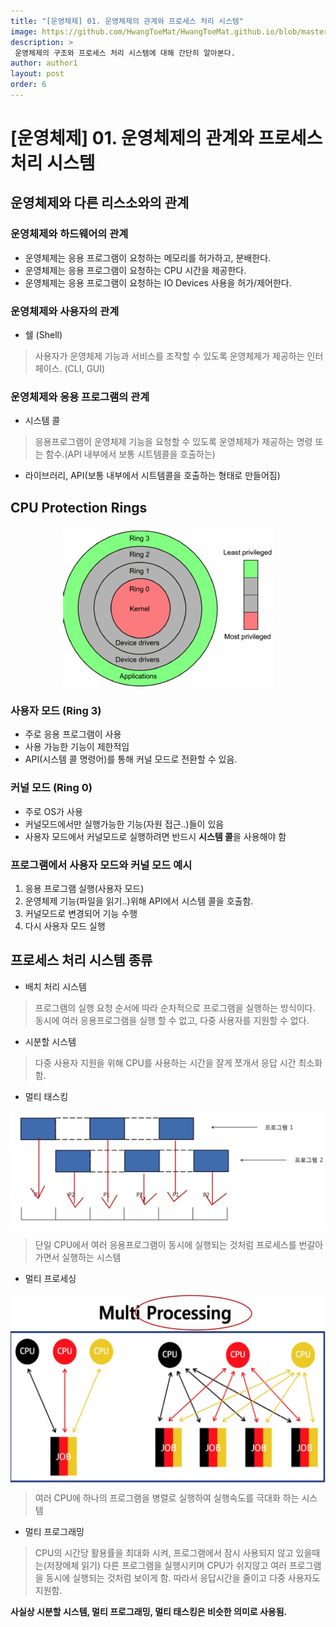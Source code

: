 ```yaml
---
title: "[운영체제] 01. 운영체제의 관계와 프로세스 처리 시스템"
image: https://github.com/HwangToeMat/HwangToeMat.github.io/blob/master/Computer-Science/image/OS/01/img0.png?raw=true
description: >
 운영체제의 구조와 프로세스 처리 시스템에 대해 간단히 알아본다.
author: author1
layout: post
order: 6
---
```

# [운영체제] 01. 운영체제의 관계와 프로세스 처리 시스템

## 운영체제와 다른 리스소와의 관계

### 운영체제와 하드웨어의 관계

* 운영체제는 응용 프로그램이 요청하는 메모리를 허가하고, 분배한다.
* 운영체제는 응용 프로그램이 요청하는 CPU 시간을 제공한다.
* 운영체제는 응용 프로그램이 요청하는 IO Devices 사용을 허가/제어한다.

### 운영체제와 사용자의 관계

* 쉘 (Shell)
 > 사용자가 운영체제 기능과 서비스를 조작할 수 있도록 운영체제가 제공하는 인터페이스. (CLI, GUI)

### 운영체제와 응용 프로그램의 관계

* 시스템 콜
 > 응용프로그램이 운영체제 기능을 요청할 수 있도록 운영체제가 제공하는 명령 또는 함수.(API 내부에서 보통 시트템콜을 호출하는)
* 라이브러리, API(보통 내부에서 시트템콜을 호출하는 형태로 만들어짐) 

## CPU Protection Rings

<img src="https://github.com/HwangToeMat/HwangToeMat.github.io/blob/master/Computer-Science/image/OS/01/img1.png?raw=true" style="max-width:100%;margin-left: auto; margin-right: auto; display: block;">

### 사용자 모드 (Ring 3)

* 주로 응용 프로그램이 사용
* 사용 가능한 기능이 제한적임
* API(시스템 콜 명령어)를 통해 커널 모드로 전환할 수 있음.

### 커널 모드 (Ring 0)

* 주로 OS가 사용
* 커널모드에서만 실행가능한 기능(자원 접근..)들이 있음
* 사용자 모드에서 커널모드로 실행하려면 반드시 **시스템 콜**을 사용해야 함

### 프로그램에서 사용자 모드와 커널 모드 예시

01. 응용 프로그램 실행(사용자 모드)
02. 운영체제 기능(파일을 읽기..)위해 API에서 시스템 콜을 호출함.
03. 커널모드로 변경되어 기능 수행
04. 다시 사용자 모드 실행

## 프로세스 처리 시스템 종류

* 배치 처리 시스템

> 프로그램의 실행 요청 순서에 따라 순차적으로 프로그램을 실행하는 방식이다.<br>
> 동시에 여러 응용프로그램을 실행 할 수 없고, 다중 사용자를 지원할 수 없다.

* 시분할 시스템

> 다중 사용자 지원을 위해 CPU를 사용하는 시간을 잘게 쪼개서 응답 시간 최소화 함.

* 멀티 태스킹

<img src="https://github.com/HwangToeMat/HwangToeMat.github.io/blob/master/Computer-Science/image/OS/01/img2.jpg?raw=true" style="max-width:100%;margin-left: auto; margin-right: auto; display: block;">

> 단일 CPU에서 여러 응용프로그램이 동시에 실행되는 것처럼 프로세스를 번갈아 가면서 실행하는 시스템

* 멀티 프로세싱

<img src="https://github.com/HwangToeMat/HwangToeMat.github.io/blob/master/Computer-Science/image/OS/01/img3.jpg?raw=true" style="max-width:100%;margin-left: auto; margin-right: auto; display: block;">

> 여러 CPU에 하나의 프로그램을 병렬로 실행하여 실행속도를 극대화 하는 시스템

* 멀티 프로그래밍

> CPU의 시간당 활용률을 최대화 시켜, 프로그램에서 잠시 사용되지 않고 있을때는(저장메체 읽기) 다른 프로그램을 실행시키며 CPU가 쉬지않고 여러 프로그램을 동시에 실행되는 것처럼 보이게 함. 따라서 응답시간을 줄이고 다중 사용자도 지원함.

**사실상 시분할 시스템, 멀티 프로그래밍, 멀티 태스킹은 비슷한 의미로 사용됨.**





